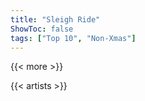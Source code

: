```yaml
---
title: "Sleigh Ride"
ShowToc: false
tags: ["Top 10", "Non-Xmas"]
---
```


{{< more >}}

{{< artists >}}